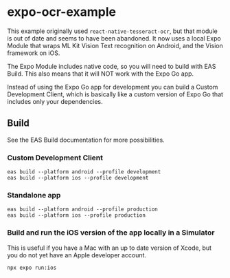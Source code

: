 # expo-ocr-example

This example originally used `react-native-tesseract-ocr`, but that module is out of date and seems to have been abandoned. It now uses a local Expo Module that wraps ML Kit Vision Text recognition on Android, and the Vision framework on iOS.

The Expo Module includes native code, so you will need to build with EAS Build. This also means that it will NOT work with the Expo Go app.

Instead of using the Expo Go app for development you can build a Custom Development Client, which is basically like a custom version of Expo Go that includes only your dependencies.

## Build

See the EAS Build documentation for more possibilities.

### Custom Development Client

```
eas build --platform android --profile development
eas build --platform ios --profile development
```

### Standalone app

```
eas build --platform android --profile production
eas build --platform ios --profile production
```

### Build and run the iOS version of the app locally in a Simulator

This is useful if you have a Mac with an up to date version of Xcode, but you do not yet have an Apple developer account.

```
npx expo run:ios
```
